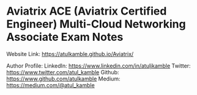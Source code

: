 # Aviatrix ACE (Aviatrix Certified Engineer) Multi-Cloud Networking Associate Exam Notes
Website Link: https://atulkamble.github.io/Aviatrix/

Author Profile:
LinkedIn: https://www.linkedin.com/in/atuljkamble 
Twitter: https://www.twitter.com/atul_kamble
Github: https://www.github.com/atulkamble
Medium: https://medium.com/@atul_kamble
